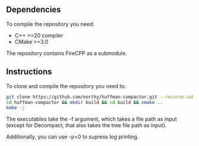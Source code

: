 ## Dependencies

To compile the repository you need:

- C++ >=20 compiler
- CMake >=3.0

The repository contains FireCPP as a submodule.

## Instructions

To clone and compile the repository you need to:

```sh
git clone https://github.com/northy/huffman-compactor.git --recurse-submodules
cd huffman-compactor && mkdir build && cd build && cmake ..
make -j
```

The executables take the -f argument, which takes a file path as input (except for Decompact, that also takes the tree file path as input).

Additionally, you can use -p=0 to supress log printing.
